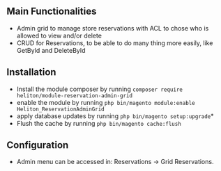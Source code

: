 ## Main Functionalities
 - Admin grid to manage store reservations with ACL to chose who is allowed to view and/or delete
 - CRUD for Reservations, to be able to do many thing more easily, like GetById and DeleteById

## Installation
 - Install the module composer by running `composer require heliton/module-reservation-admin-grid`
 - enable the module by running `php bin/magento module:enable Heliton_ReservationAdminGrid`
 - apply database updates by running `php bin/magento setup:upgrade`\*
 - Flush the cache by running `php bin/magento cache:flush`

## Configuration
 - Admin menu can be accessed in:  Reservations -> Grid Reservations.
